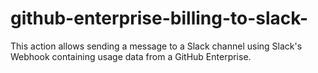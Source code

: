 # github-enterprise-billing-to-slack-
This action allows sending a message to a Slack channel using Slack's Webhook containing usage data from a GitHub Enterprise.
